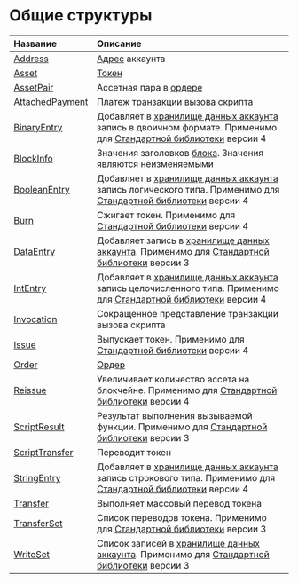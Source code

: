 # Общие структуры

| Название | Описание |
| :--- | :--- |
| [Address](/ru/ride/structures/common-structures/address) | [Адрес](/ru/blockchain/account/address) аккаунта |
| [Asset](/ru/ride/structures/common-structures/asset) | [Токен](/ru/blockchain/token) |
| [AssetPair](/ru/ride/structures/common-structures/asset-pair) | Ассетная пара в [ордере](/ru/blockchain/order) |
| [AttachedPayment](/ru/ride/structures/common-structures/attached-payment) | Платеж [транзакции вызова скрипта](/ru/blockchain/transaction-type/invoke-script-transaction) |
| [BinaryEntry](/ru/ride/structures/common-structures/binary-entry) | Добавляет в [хранилище данных аккаунта](/ru/blockchain/account/account-data-storage) запись в двоичном формате. Применимо для [Стандартной библиотеки](/ru/ride/script/standard-library) версии 4 |
| [BlockInfo](/ru/ride/structures/common-structures/block-info) | Значения заголовков [блока](/ru/blockchain/block). Значения являются неизменяемыми |
| [BooleanEntry](/ru/ride/structures/common-structures/boolean-entry) | Добавляет в [хранилище данных аккаунта](/ru/blockchain/account/account-data-storage) запись логического типа. Применимо для [Стандартной библиотеки](/ru/ride/script/standard-library) версии 4 |
| [Burn](/ru/ride/structures/common-structures/burn) | Сжигает токен. Применимо для [Стандартной библиотеки](/ru/ride/script/standard-library) версии 4 |
| [DataEntry](/ru/ride/structures/common-structures/data-entry) | Добавляет запись в [хранилище данных аккаунта](/ru/blockchain/account/account-data-storage). Применимо для [Стандартной библиотеки](/ru/ride/script/standard-library) версии 3 |
| [IntEntry](/ru/ride/structures/common-structures/int-entry) | Добавляет в [хранилище данных аккаунта](/ru/blockchain/account/account-data-storage) запись целочисленного типа. Применимо для [Стандартной библиотеки](/ru/ride/script/standard-library) версии 4 |
| [Invocation](/ru/ride/structures/common-structures/invocation) | Сокращенное представление транзакции вызова скрипта |
| [Issue](/ru/ride/structures/common-structures/issue) | Выпускает токен. Применимо для [Стандартной библиотеки](/ru/ride/script/standard-library) версии 4 |
| [Order](/ru/ride/structures/common-structures/order) | [Oрдер](/ru/blockchain/order) |
| [Reissue](/ru/ride/structures/common-structures/reissue) | Увеличивает количество ассета на блокчейне. Применимо для [Стандартной библиотеки](/ru/ride/script/standard-library) версии 4 |
| [ScriptResult](/ru/ride/structures/common-structures/script-result) | Результат выполнения вызываемой функции. Применимо для [Стандартной библиотеки](/ru/ride/script/standard-library) версии 3 |
| [ScriptTransfer](/ru/ride/structures/common-structures/script-transfer) | Переводит токен |
| [StringEntry](/ru/ride/structures/common-structures/string-entry) | Добавляет в [хранилище данных аккаунта](/ru/blockchain/account/account-data-storage) запись строкового типа. Применимо для [Стандартной библиотеки](/ru/ride/script/standard-library) версии 4 |
| [Transfer](/ru/ride/structures/common-structures/transfer) | Выполняет массовый перевод токена |
| [TransferSet](/ru/ride/structures/common-structures/transfer-set) | Список переводов токена. Применимо для [Стандартной библиотеки](/ru/ride/script/standard-library) версии 3 |
| [WriteSet](/ru/ride/structures/common-structures/write-set) | Список записей в [хранилище данных аккаунта](/ru/blockchain/account/account-data-storage). Применимо для [Стандартной библиотеки](/ru/ride/script/standard-library) версии 3 |

